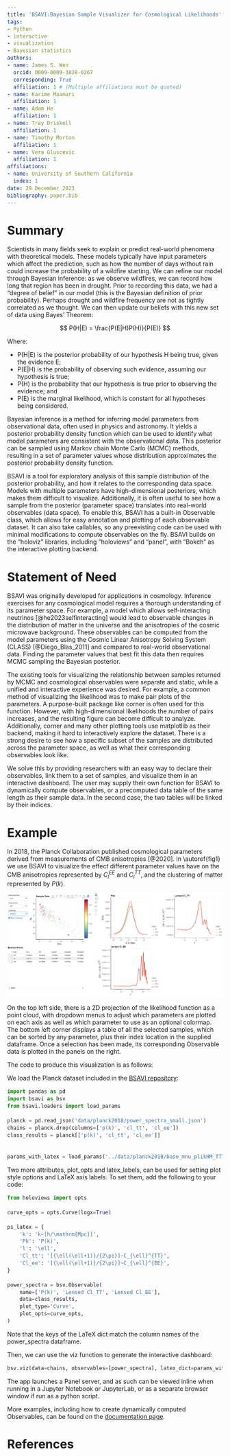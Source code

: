 ```yaml
---
title: 'BSAVI:Bayesian Sample Visualizer for Cosmological Likelihoods'
tags:
- Python
- interactive
- visualization
- Bayesian statistics
authors:
- name: James S. Wen
  orcid: 0009-0009-3828-0267
  corresponding: True
  affiliation: 1 # (Multiple affiliations must be quoted)
- name: Karime Maamari
  affiliation: 1
- name: Adam He
  affiliation: 1
- name: Trey Driskell
  affiliation: 1
- name: Timothy Morton
  affiliation: 1
- name: Vera Gluscevic
  affiliation: 1
affiliations:
- name: University of Southern California
  index: 1
date: 29 December 2023
bibliography: paper.bib
---
```


# Summary

Scientists in many fields seek to explain or predict real-world phenomena with theoretical models. These models typically have input parameters which affect the prediction, such as how the number of days without rain could increase the probability of a wildfire starting. We can refine our model through Bayesian inference: as we observe wildfires, we can record how long that region has been in drought. Prior to recording this data, we had a “degree of belief” in our model (this is the Bayesian definition of prior probability). Perhaps drought and wildfire frequency are not as tightly correlated as we thought. We can then update our beliefs with this new set of data using Bayes’ Theorem:

$$
P(H|E) = \frac{P(E|H)P(H)}{P(E)}
$$

Where:

- P(H|E) is the posterior probability of our hypothesis H being true, given the evidence E;
- P(E|H) is the probability of observing such evidence, assuming our hypothesis is true;
- P(H) is the probability that our hypothesis is true prior to observing the evidence; and
- P(E) is the marginal likelihood, which is constant for all hypotheses being considered.

Bayesian inference is a method for inferring model parameters from observational data, often used in physics and astronomy. It yields a posterior probability density function which can be used to identify what model parameters are consistent with the observational data. This posterior can be sampled using Markov chain Monte Carlo (MCMC) methods, resulting in a set of parameter values whose distribution approximates the posterior probability density function.

BSAVI is a tool for exploratory analysis of this sample distribution of the posterior probability, and how it relates to the corresponding data space. Models with multiple parameters have high-dimensional posteriors, which makes them difficult to visualize. Additionally, it is often useful to see how a sample from the posterior (parameter space) translates into real-world observables (data space). To enable this, BSAVI has a built-in Observable class, which allows for easy annotation and plotting of each observable dataset. It can also take callables, so any preexisting code can be used with minimal  modifications to compute observables on the fly. BSAVI builds on the “holoviz” libraries, including “holoviews” and “panel”, with “Bokeh” as the interactive plotting backend.

# Statement of Need

BSAVI was originally developed for applications in cosmology. Inference exercises for any cosmological model requires a thorough understanding of its parameter space. For example, a model which allows self-interacting neutrinos [@he2023selfinteracting] would lead to observable changes in the distribution of matter in the universe and the anisotropies of the cosmic microwave background. These observables can be computed from the model parameters using the Cosmic Linear Anisotropy Solving System (CLASS) [@Diego_Blas_2011] and compared to real-world observational data. Finding the parameter values that best fit this data then requires MCMC sampling the Bayesian posterior.

 The existing tools for visualizing the relationship between samples returned by MCMC and cosmological observables were separate and static, while a unified and interactive experience was desired. For example, a common method of visualizing the likelihood was to make pair plots of the parameters. A purpose-built package like corner is often used for this function. However, with high-dimensional likelihoods the number of pairs increases, and the resulting figure can become difficult to analyze. Additionally, corner and many other plotting tools use matplotlib as their backend, making it hard to interactively explore the dataset. There is a strong desire to see how a specific subset of the samples are distributed across the parameter space, as well as what their corresponding observables look like.

We solve this by providing researchers with an easy way to declare their observables, link them to a set of samples, and visualize them in an interactive dashboard. The user may supply their own function for BSAVI to dynamically compute observables, or a precomputed data table of the same length as their sample data. In the second case, the two tables will be linked by their indices.

# Example

In 2018, the Planck Collaboration published cosmological parameters derived from measurements of CMB anisotropies [@2020]. In \autoref{fig1} we use BSAVI to visualize the effect different parameter values have on the CMB anisotropies represented by $C_{l}^{EE}$ and $C_{l}^{TT}$, and the clustering of matter represented by $P(k)$.

![Three samples from the Planck 2018 results and their corresponding observables. \label{fig1}](fig1.png)

On the top left side, there is a 2D projection of the likelihood function as a point cloud, with dropdown menus to adjust which parameters are plotted on each axis as well as which parameter to use as an optional colormap. The bottom left corner displays a table of all the selected samples, which can be sorted by any parameter, plus their index location in the supplied dataframe. Once a selection has been made, its corresponding Observable data is plotted in the panels on the right.

The code to produce this visualization is as follows:

We load the Planck dataset included in the [BSAVI repository](https://github.com/wen-jams/bsavi):

```python
import pandas as pd
import bsavi as bsv
from bsavi.loaders import load_params

planck = pd.read_json('data/planck2018/power_spectra_small.json')
chains = planck.drop(columns=['p(k)', 'cl_tt', 'cl_ee'])
class_results = planck[['p(k)', 'cl_tt', 'cl_ee']]


params_with_latex = load_params('../data/planck2018/base_mnu_plikHM_TTTEEE_lowl_lowE_lensing.paramnames')
```


Two more attributes, plot_opts and latex_labels, can be used for setting plot style options and LaTeX axis labels. To set them, add the following to your code:

```python
from holoviews import opts

curve_opts = opts.Curve(logx=True)

ps_latex = {
    'k': 'k~[h/\mathrm{Mpc}]',
    'Pk': 'P(k)',
    'l': '\ell',
    'Cl_tt': '[{\ell(\ell+1)}/{2\pi}]~C_{\ell}^{TT}',
    'Cl_ee': '[{\ell(\ell+1)}/{2\pi}]~C_{\ell}^{EE}',
}

power_spectra = bsv.Observable(
    name=['P(k)', 'Lensed Cl_TT', 'Lensed Cl_EE'], 
    data=class_results,
    plot_type='Curve',
    plot_opts=curve_opts,
)
```

Note that the keys of the LaTeX dict match the column names of the power_spectra dataframe.

Then, we can use the viz function to generate the interactive dashboard:

```python
bsv.viz(data=chains, observables=[power_spectra], latex_dict=params_with_latex).servable()
```

The app launches a Panel server, and as such can be viewed inline when running in a Jupyter Notebook or JupyterLab, or as a separate browser window if run as a python script.

More examples, including how to create dynamically computed Observables, can be found on the [documentation page](https://wen-jams.github.io/bsavi/).

# References